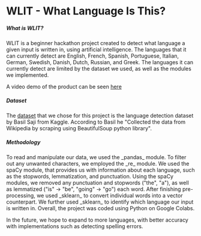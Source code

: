 # WLIT - What Language Is This?

<h5>What is WLIT?</h5>
<p>WLIT is a beginner hackathon project created to detect what language a given input is written in, using artificial intelligence. 
The languages that it can currently detect are English, French, Spanish, Portuguese, Italian, German, Swedish, Danish, Dutch, Russian, and Greek. 
The languages it can currently detect are limited by the dataset we used, as well as the modules we implemented. </p> 

A video demo of the product can be seen [here](https://youtu.be/KSlAkXiAuDY)

<h5>Dataset</h5>
<p>The <a href = https://www.kaggle.com/datasets/basilb2s/language-detection>dataset</a> that we chose for this project is the language detection dataset by Basil Saji from Kaggle. According to Basil he "Collected the data from Wikipedia by scraping using BeautifulSoup python library".</p>

<h5>Methodology</h5>
<p>To read and manipulate our data, we used the _pandas_ module. To filter out any unwanted characters, we employed the _re_ module. We used the spaCy module, that provides us with information about each language, such as the stopwords, lemmatization, and punctuation. Using the spaCy modules, we removed any punctuation and stopwords ("the", "a"), as well as lemmatized ("is" -> "be", "going" -> "go") each word. After finishing pre-processing, we used _sklearn_ to convert individual words into a vector counterpart. We further used _sklearn_ to identify which language our input is written in. Overall, the project was coded using Python on Google Colabs.</p>

In the future, we hope to expand to more languages, with better accuracy with implementations such as detecting spelling errors. 
